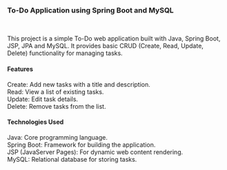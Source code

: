 <h3>To-Do Application using Spring Boot and MySQL </h3>
  
  <br>

This project is a simple To-Do web application built with Java, Spring Boot, JSP, JPA and MySQL. It provides basic CRUD (Create, Read, Update, Delete) functionality for managing tasks.

<h4>Features</h4>
Create: Add new tasks with a title and description. <br>
Read: View a list of existing tasks. <br>
Update: Edit task details. <br>
Delete: Remove tasks from the list. <br>

<h4>Technologies Used</h4> 
Java: Core programming language. <br>
Spring Boot: Framework for building the application. <br>
JSP (JavaServer Pages): For dynamic web content rendering. <br>
MySQL: Relational database for storing tasks. <br>

